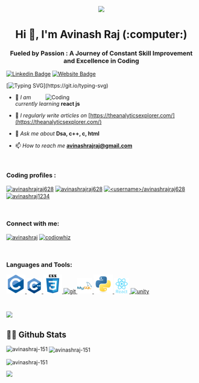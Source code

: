 <p align="center">
  <img src="https://capsule-render.vercel.app/api?type=waving&color=gradient&text=Hi,I&nbsp;am&nbsp;Avinash&nbsp;Raj&height=100&section=header"/>
</p>

<h1 align="center">Hi 👋, I'm Avinash Raj (:computer:)</h1>

<h3 align="center">Fueled by Passion : A Journey of Constant Skill Improvement and Excellence in Coding</h3>

[![Linkedin Badge](https://img.shields.io/badge/-LinkedIn-0e76a8?style=flat-circle&logo=Linkedin&logoColor=white)](https://www.linkedin.com/in/avinash-raj-724945217/)
[![Website Badge](https://img.shields.io/badge/Website-3b5998?style=flat-circle&logo=google-chrome&logoColor=white)](https://theanalyticsexplorer.com/)

[![Typing SVG](https://readme-typing-svg.herokuapp.com?font=Fira+Code&pause=1000&width=435&lines=Nice+to+meet+you+!;I+am+Code+Enthusiast.)](https://git.io/typing-svg)

<img align="right" alt="Coding" width="400" src="https://media.tenor.com/rePDfDWO3XoAAAAd/hacking.gif" />


 - 🌱 *I am currently learning* **react js**
   
- 📝 *I regularly write articles on* [https://theanalyticsexplorer.com/](https://theanalyticsexplorer.com/)

- 💬 *Ask me about* **Dsa, c++, c, html**

- 📫 *How to reach me* **avinashrajraj@gmail.com**
<br>
<h3 align="left">Coding profiles : </h3>
<p align="left">
<a href="https://www.hackerrank.com/avinashrajraj628" target="blank"><img align="center" src="https://raw.githubusercontent.com/rahuldkjain/github-profile-readme-generator/master/src/images/icons/Social/hackerrank.svg" alt="avinashrajraj628" height="30" width="40" /></a>
<a href="https://www.leetcode.com/avinashrajraj628" target="blank"><img align="center" src="https://raw.githubusercontent.com/rahuldkjain/github-profile-readme-generator/master/src/images/icons/Social/leet-code.svg" alt="avinashrajraj628" height="30" width="40" /></a>
<a href="https://auth.geeksforgeeks.org/user/<username>/avinashrajraj628" target="blank"><img align="center" src="https://raw.githubusercontent.com/rahuldkjain/github-profile-readme-generator/master/src/images/icons/Social/geeks-for-geeks.svg" alt="<username>/avinashrajraj628" height="30" width="40" /></a>
<a href="https://www.codechef.com/users/avinashraj1234" target="blank"><img align="center" src="https://cdn.jsdelivr.net/npm/simple-icons@3.1.0/icons/codechef.svg" alt="avinashraj1234" height="30" width="40" /></a>
</p>
<br>
<h3 align="left">Connect with me: </h3>
<p  align="left">
<a href="https://www.linkedin.com/in/avinash-raj-724945217/" target="blank"><img align="center" src="https://raw.githubusercontent.com/rahuldkjain/github-profile-readme-generator/master/src/images/icons/Social/linked-in-alt.svg" alt="avinashraj" height="30" width="40" /></a>
<a href="https://www.youtube.com/@codiowhiz" target="blank"><img align="center" src="https://raw.githubusercontent.com/rahuldkjain/github-profile-readme-generator/master/src/images/icons/Social/youtube.svg" alt="codiowhiz" height="30" width="40" /></a>
</p>
<br>
<h3 align="left">Languages and Tools:</h3>
<p align="left"> <a href="https://www.cprogramming.com/" target="_blank" rel="noreferrer"> <img src="https://raw.githubusercontent.com/devicons/devicon/master/icons/c/c-original.svg" alt="c" width="50" height="50"/> </a> <a href="https://www.w3schools.com/cpp/" target="_blank" rel="noreferrer"> <img src="https://raw.githubusercontent.com/devicons/devicon/master/icons/cplusplus/cplusplus-original.svg" alt="cplusplus" width="40" height="40"/> </a> <a href="https://www.w3schools.com/css/" target="_blank" rel="noreferrer"> <img src="https://raw.githubusercontent.com/devicons/devicon/master/icons/css3/css3-original-wordmark.svg" alt="css3" width="50" height="50"/> </a> <a href="https://git-scm.com/" target="_blank" rel="noreferrer"> <img src="https://www.vectorlogo.zone/logos/git-scm/git-scm-icon.svg" alt="git" width="50" height="50"/> </a> <a href="https://www.mysql.com/" target="_blank" rel="noreferrer"> <img src="https://raw.githubusercontent.com/devicons/devicon/master/icons/mysql/mysql-original-wordmark.svg" alt="mysql" width="40" height="40"/> </a> <a href="https://www.python.org" target="_blank" rel="noreferrer"> <img src="https://raw.githubusercontent.com/devicons/devicon/master/icons/python/python-original.svg" alt="python" width="50" height="50"/> </a> <a href="https://reactjs.org/" target="_blank" rel="noreferrer"> <img src="https://raw.githubusercontent.com/devicons/devicon/master/icons/react/react-original-wordmark.svg" alt="react" width="40" height="40"/> </a> <a href="https://unity.com/" target="_blank" rel="noreferrer"> <img src="https://www.vectorlogo.zone/logos/unity3d/unity3d-icon.svg" alt="unity" width="40" height="40"/> </a> </p>
<br>

<p align="left">
  <img src="https://quotes-github-readme.vercel.app/api?type=horizontal&theme=light&theme=dark)](https://github.com/piyushsuthar/github-readme-quotes" />
</p>

<!-- <h3 align="left"> Trophy :</h3>
<p align="left">
  <a href="https://github.com/ryo-ma/github-profile-trophy">
    <img style="margin: 100px;" src="https://github-profile-trophy.vercel.app/?username=avinashraj-151" alt="avinashraj-151" />
  </a>
</p> -->
## 👨‍💻 Github Stats

<p><img align="left" src="https://github-readme-stats.vercel.app/api/top-langs?username=avinashraj-151&show_icons=true&locale=en&layout=compact&theme=dark" alt="avinashraj-151" /></p>

<p>&nbsp;<img align="center" src="https://github-readme-stats.vercel.app/api?username=avinashraj-151&show_icons=true&locale=en&theme=dark" alt="avinashraj-151" /></p>

<p><img align="center" src="https://github-readme-streak-stats.herokuapp.com/?user=avinashraj-151&theme=dark" alt="avinashraj-151" /></p>
<p align="left">
  
  <img src="https://capsule-render.vercel.app/api?type=waving&color=gradient&height=100&section=footer"/>
</p>

